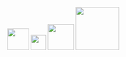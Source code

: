 <div>
  <img src= "https://logos-download.com/wp-content/uploads/2016/10/Python_logo_icon.png" width="50">
  <img src= "https://cdn.freebiesupply.com/logos/large/2x/html5-logo-png-transparent.png" width="35">
  <img src= "https://cdn.freebiesupply.com/logos/large/2x/css3-logo-png-transparent.png" width="60">
  <img src= "https://1000logos.net/wp-content/uploads/2020/09/JavaScript-Logo-2048x1280.png" width="100">
</div>

<!--



-->

